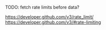

TODO: fetch rate limits before data?

https://developer.github.com/v3/rate_limit/
https://developer.github.com/v3/#rate-limiting
